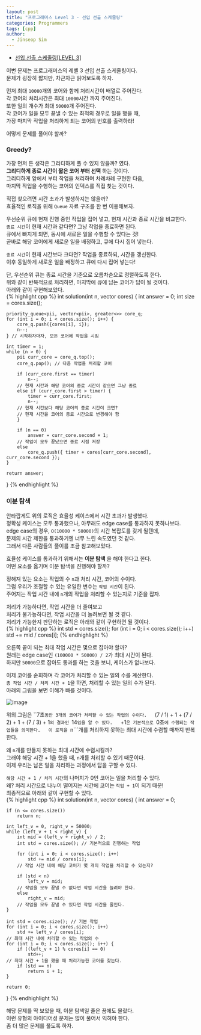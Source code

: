 ```yaml
---
layout: post
title: "프로그래머스 Level 3 - 선입 선출 스케줄링"
categories: Programmers
tags: [cpp]
author:
  - Jinseop Sim
---
```

- [선입 선출 스케줄링[LEVEL 3]](https://school.programmers.co.kr/learn/courses/30/lessons/12920)

이번 문제는 프로그래머스의 레벨 3 선입 선출 스케줄링이다.  
문제가 굉장히 짧지만, 차근차근 읽어보도록 하자.  

먼저 최대 ```10000```개의 코어와 함께 처리시간이 배열로 주어진다.  
각 코어의 처리시간은 최대 ```10000```시간 까지 주어진다.  
또한 일의 개수가 최대 ```50000```개 주어진다.  
각 코어가 일을 모두 끝낼 수 있는 최적의 경우로 일을 했을 때,  
가장 마지막 작업을 처리하게 되는 코어의 번호를 출력하라!  

어떻게 문제를 풀어야 할까?  

### Greedy?
가장 먼저 든 생각은 그리디하게 풀 수 있지 않을까? 였다.  
__그리디하게 종료 시간이 짧은 코어 부터 선택__ 하는 것이다.  
그리디하게 앞에서 부터 작업을 처리하며 차례차례 구현한 다음,  
마지막 작업을 수행하는 코어의 인덱스를 직접 찾는 것이다.  

직접 찾으려면 시간 초과가 발생하지는 않을까?  
효율적인 로직을 위해 ```Queue``` 자료 구조를 한 번 이용해보자.  

우선순위 큐에 현재 진행 중인 작업을 집어 넣고, 현재 시간과 종료 시간을 비교한다.  
```종료 시간```이 현재 시간과 같다면? 그냥 작업을 종료하면 된다.  
큐에서 빠지게 되면, 동시에 새로운 일을 수행할 수 있다는 것!  
곧바로 해당 코어에게 새로운 일을 배정하고, 큐에 다시 집어 넣는다.  

```종료 시간```이 현재 시간보다 크다면? 작업을 종료하되, 시간을 갱신한다.  
이후 동일하게 새로운 일을 배정하고 큐에 다시 집어 넣는다!  

단, 우선순위 큐는 종료 시간을 기준으로 오름차순으로 정렬하도록 한다.  
위와 같이 반복적으로 처리하면, 마지막에 큐에 남는 코어가 답이 될 것이다.  
아래와 같이 구현해보았다.  
{% highlight cpp %}
int solution(int n, vector<int> cores) {
	int answer = 0;
	int size = cores.size();

	priority_queue<pii, vector<pii>, greater<>> core_q;
	for (int i = 0; i < cores.size(); i++) {
		core_q.push({cores[i], i});
		n--;
	} // 시작하자마자, 모든 코어에 작업을 시킴

	int timer = 1;
	while (n > 0) {
		pii curr_core = core_q.top();
		core_q.pop(); // 다음 작업을 처리할 코어

		if (curr_core.first == timer)
			n--; 
		// 현재 시간과 해당 코어의 종료 시간이 같으면 그냥 종료
		else if (curr_core.first > timer) {
			timer = curr_core.first;
			n--;
		// 현재 시간보다 해당 코어의 종료 시간이 크면?
		// 현재 시간을 코어의 종료 시간으로 변경해야 함
		}

		if (n == 0)
			answer = curr_core.second + 1;
		// 작업이 모두 끝났으면 종료 시점 저장
		else
			core_q.push({ timer + cores[curr_core.second], curr_core.second });
	}

	return answer;
}
{% endhighlight %}

### 이분 탐색
안타깝게도 위의 로직은 효율성 케이스에서 시간 초과가 발생했다.  
정확성 케이스는 모두 통과했으나, 아무래도 edge case를 통과하지 못하나보다.  
edge case의 경우, ```O(10000 * 50000)```의 시간 복잡도를 갖게 될텐데,  
문제의 시간 제한을 통과하기엔 너무 느린 속도였던 것 같다.  
그래서 다른 사람들의 풀이를 조금 참고해보았다.  

효율성 케이스를 통과하기 위해서는 __이분 탐색__ 을 해야 한다고 한다.  
어떤 요소를 옮기며 이분 탐색을 진행해야 할까?  

정해져 있는 요소는 작업의 수 ```n```과 처리 시간, 코어의 수이다.  
그럼 우리가 조절할 수 있는 유일한 변수는 ```작업 시간```이 된다.  
주어지는 작업 시간 내에 ```n```개의 작업을 처리할 수 있는지로 기준을 잡자.  

처리가 가능하다면, 작업 시간을 더 줄여보고  
처리가 불가능하다면, 작업 시간을 더 늘려보면 될 것 같다.  
처리가 가능한지 판단하는 로직은 아래와 같이 구현하면 될 것이다.  
{% highlight cpp %}
int std = cores.size();
for (int i = 0; i < cores.size(); i++)
	std += mid / cores[i];
{% endhighlight %}

오른쪽 끝이 되는 최대 작업 시간은 몇으로 잡아야 할까?  
원래는 edge case인 ```(100000 * 50000) / 2```가 최대 시간이 된다.  
하지만 ```50000```으로 잡아도 통과를 하는 것을 보니, 케이스가 없나보다.  

이제 코어를 순회하며 각 코어가 처리할 수 있는 일의 수를 계산한다.  
```총 작업 시간 / 처리 시간 + 1```을 하면, 처리할 수 있는 일의 수가 된다.  
아래의 그림을 보면 이해가 빠를 것이다.  

![image](https://github.com/Jinseop-Sim/Jinseop-Sim.github.io/assets/71700079/e14cd85b-baa4-4318-a6df-4c32b9b5c3a2)  

위의 그림은 ``7초```동안 3개의 코어가 처리할 수 있는 작업의 수이다.  
```(7 / 1) + 1 + (7 / 2) + 1 + (7 / 3) + 1```의 결과인 ```14```임을 알 수 있다.  
```+1```은 기본적으로 ```0초```에 수행되는 작업들을 의미한다.  
이 로직을 ```n```개를 처리하지 못하는 최대 시간에 수렴할 때까지 반복한다.  

왜 ```n```개를 만들지 못하는 최대 시간에 수렴시킬까?  
그래야 해당 시간 + 1을 했을 때, ```n```개를 처리할 수 있기 때문이다.  
이제 우리는 남은 일을 처리하는 과정에서 답을 구할 수 있다.  

```해당 시간 + 1 / 처리 시간```의 나머지가 0인 코어는 일을 처리할 수 있다.  
왜? 처리 시간으로 나누어 떨어지는 시간에 코어는 ```작업 + 1```이 되기 때문!  
최종적으로 아래와 같이 구현할 수 있다.  
{% highlight cpp %}
int solution(int n, vector<int> cores) {
	int answer = 0;

	if (n <= cores.size())
		return n;

	int left_v = 0, right_v = 50000;
	while (left_v + 1 < right_v) {
		int mid = (left_v + right_v) / 2;
		int std = cores.size(); // 기본적으로 진행하는 작업

		for (int i = 0; i < cores.size(); i++)
			std += mid / cores[i];
		// 작업 시간 내에 해당 코어가 몇 개의 작업을 처리할 수 있는지?

		if (std < n)
			left_v = mid;
		// 작업을 모두 끝낼 수 없다면 작업 시간을 늘려야 한다.
		else
			right_v = mid;
		// 작업을 모두 끝낼 수 있다면 작업 시간을 줄인다.
	}

	int std = cores.size(); // 기본 작업
	for (int i = 0; i < cores.size(); i++)
		std += left_v / cores[i];
	// 최대 시간 내에 처리할 수 있는 작업의 수
	for (int i = 0; i < cores.size(); i++) {
		if ((left_v + 1) % cores[i] == 0)
			std++;
	// 최대 시간 + 1을 했을 때 처리가능한 코어를 찾는다.
		if (std == n)
			return i + 1;
	}

	return 0;
}
{% endhighlight %}

해당 문제를 딱 보았을 때, 이분 탐색일 줄은 꿈에도 몰랐다.  
이런 유형의 아이디어성 문제는 많이 풀어서 익혀야 한다.  
좀 더 많은 문제를 풀도록 하자.  
